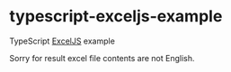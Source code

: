 # typescript-exceljs-example
TypeScript <a href="https://www.npmjs.com/package/exceljs">ExcelJS</a> example

Sorry for result excel file contents are not English.
